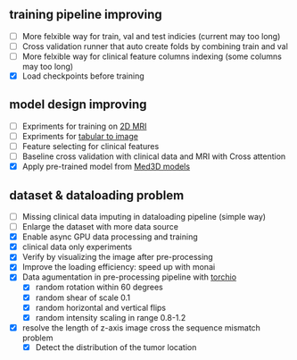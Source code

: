 ## training pipeline improving
- [ ] More felxible way for train, val and test indicies (current may too long)
- [ ] Cross validation runner that auto create folds by combining train and val
- [ ] More felxible way for clinical feature columns indexing (some columns may too long)
- [x] Load checkpoints before training

## model design improving
- [ ] Expriments for training on [2D MRI](https://europepmc.org/article/MED/37370560)
- [ ] Expriments for [tabular to image](https://github.com/zhuyitan/IGTD?tab=readme-ov-file)
- [ ] Feature selecting for clinical features
- [ ] Baseline cross validation with clinical data and MRI with Cross attention
- [x] Apply pre-trained model from [Med3D models](https://github.com/Tencent/MedicalNet)

## dataset & dataloading problem
- [ ] Missing clinical data imputing in dataloading pipeline (simple way)
- [ ] Enlarge the dataset with more data source
- [x] Enable async GPU data processing and training
- [x] clinical data only experiments
- [x] Verify by visualizing the image after pre-processing
- [x] Improve the loading efficiency: speed up with monai
- [x] Data agumentation in pre-processing pipeline with [torchio](https://github.com/TorchIO-project/torchio)
    - [x] random rotation within 60 degrees
    - [x] random shear of scale 0.1
    - [x] random horizontal and vertical flips
    - [x] random intensity scaling in range 0.8-1.2
- [x] resolve the length of z-axis image cross the sequence mismatch problem
    - [x] Detect the distribution of the tumor location
